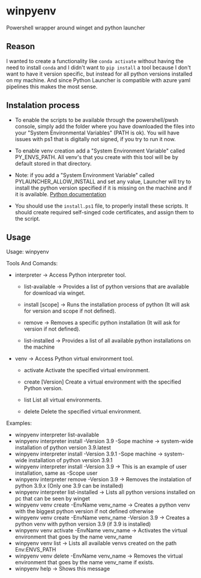 # winpyenv
Powershell wrapper around winget and python launcher

## Reason
I wanted to create a functionality like `conda activate` without having the need to install `conda` and I didn't want to `pip install` a tool because I don't want to have it version specific, but instead for all python versions installed on my machine. And since Python Launcher is compatible with azure yaml pipelines this makes the most sense.

## Instalation process

- To enable the scripts to be available through the powershell/pwsh console, simply add the folder where you have downloaded the files into your "System Environmental Variables" (PATH is ok). You will have issues with ps1 that is digitally not signed, if you try to run it now.

- To enable venv creation add a "System Environment Variable" called PY_ENVS_PATH. All venv's that you create with this tool will be by default stored in that directory.

- Note: if you add a "System Environment Variable" called PYLAUNCHER_ALLOW_INSTALL and set any value, Launcher will try to install the python version specified if it is missing on the machine and if it is available. [Python documentation](https://docs.python.org/3/using/windows.html#install-on-demand)


- You should use the `install.ps1` file, to properly install these scripts. It should create required self-singed code certificates, and assign them to the script.

## Usage

Usage: winpyenv <tool> <command>

Tools And Comands:
  
- interpreter -> Access Python interpreter tool.
    - list-available -> Provides a list of python versions that are available for download via winget.
    
    - install <Version> [scope] -> Runs the installation process of python (It will ask for version and scope if not defined).
    
    - remove <Version> -> Removes a specific python installation (It will ask for version if not defined).
    
    - list-installed -> Provides a list of all available python installations on the machine

- venv -> Access Python virtual environment tool.
  
  - activate <EnvName>          Activate the specified virtual environment.
  
  - create <EnvName> [Version]  Create a virtual environment with the specified Python version.
  
  - list                        List all virtual environments.
  
  - delete <EnvName>            Delete the specified virtual environment.

Examples:
- winpyenv interpreter list-available
- winpyenv interpreter install -Version 3.9 -Sope machine    -> system-wide installation of python version 3.9.latest
- winpyenv interpreter install -Version 3.9.1 -Sope machine  -> system-wide installation of python version 3.9.1
- winpyenv interpreter install -Version 3.9                  -> This is an example of user installation, same as -Scope user
- winpyenv interpreter remove -Version 3.9                   -> Removes the instalation of python 3.9.x (Only one 3.9 can be installed)
- winpyenv interpreter list-installed                        -> Lists all python versions installed on pc that can be seen by winget
- winpyenv venv create -EnvName venv_name                    -> Creates a python venv with the biggest python version if not defined otherwise
- winpyenv venv create -EnvName venv_name -Version 3.9       -> Creates a python venv with python version 3.9 (if 3.9 is installed)
- winpyenv venv activate -EnvName venv_name                  -> Activates the virtual environment that goes by the name venv_name
- winpyenv venv list                                         -> Lists all available venvs created on the path Env:ENVS_PATH
- winpyenv venv delete -EnvName venv_name                    -> Removes the virtual environment that goes by the name venv_name if exists.
- winpyenv help                                              -> Shows this message

